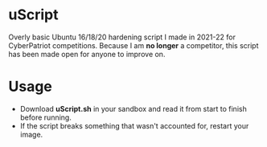 # uScript
Overly basic Ubuntu 16/18/20 hardening script I made in 2021-22 for CyberPatriot competitions. Because I am **no longer** a competitor, this script has been made open for anyone to improve on.

# Usage
- Download **uScript.sh** in your sandbox and read it from start to finish before running.
- If the script breaks something that wasn't accounted for, restart your image. 
